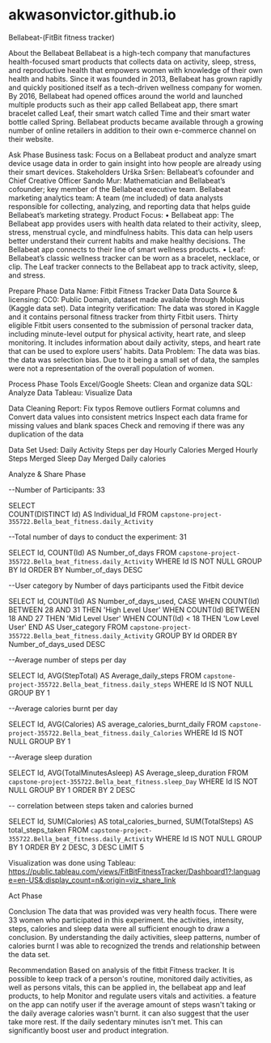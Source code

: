 # akwasonvictor.github.io
Bellabeat-(FitBit fitness tracker)

About the Bellabeat
Bellabeat is a high-tech company that manufactures health-focused smart products that collects data on activity, sleep, stress, and reproductive health that empowers women with knowledge of their own health and habits. Since it was founded in 2013, Bellabeat has grown rapidly and quickly positioned itself as a tech-driven wellness company for women. By 2016, Bellabeat had opened offices around the world and launched multiple products such as their app called Bellabeat app, there smart bracelet called Leaf, their smart watch called Time and their smart water bottle called Spring. Bellabeat products became available through a growing number of online retailers in addition to their own e-commerce channel on their website.

Ask Phase
Business task: Focus on a Bellabeat product and analyze smart device usage data in order to gain insight into how people are already using their smart devices.
Stakeholders
Urška Sršen: Bellabeat’s cofounder and Chief Creative Officer
Sando Mur: Mathematician and Bellabeat’s cofounder; key member of the Bellabeat executive team.
Bellabeat marketing analytics team: A team (me included) of data analysts responsible for collecting, analyzing, and reporting data that helps guide Bellabeat’s marketing strategy.
Product Focus: 
•      Bellabeat app: The Bellabeat app provides users with health data related to their activity, sleep, stress, menstrual cycle, and mindfulness habits. This data can help users better understand their current habits and make healthy decisions. The Bellabeat app connects to their line of smart wellness products.
•      Leaf: Bellabeat’s classic wellness tracker can be worn as a bracelet, necklace, or clip. The Leaf tracker connects to the Bellabeat app to track activity, sleep, and stress.

Prepare Phase
Data Name: Fitbit Fitness Tracker Data
Data Source & licensing: CC0: Public Domain, dataset made available through Mobius (Kaggle data set).
Data integrity verification: The data was stored in Kaggle and it contains personal fitness tracker from thirty Fitbit users. Thirty eligible Fitbit users consented to the submission of personal tracker data, including minute-level output for physical activity, heart rate, and sleep monitoring. It includes information about daily activity, steps, and heart rate that can be used to explore users’ habits.
Data Problem: The data was bias. the data was selection bias. Due to it being a small set of data, the samples were not a representation of the overall population of women.

Process Phase
Tools
Excel/Google Sheets: Clean and organize data
SQL: Analyze Data
Tableau: Visualize Data

Data Cleaning Report:
Fix typos
Remove outliers
Format columns and Convert data values into consistent metrics
Inspect each data frame for missing values and blank spaces
Check and removing if there was any duplication of the data
 
Data Set Used:
Daily Activity
Steps per day
Hourly Calories Merged
Hourly Steps Merged
Sleep Day Merged
Daily calories

Analyze & Share Phase


--Number of Participants: 33

SELECT  
COUNT(DISTINCT Id) AS Individual_Id
FROM `capstone-project-355722.Bella_beat_fitness.daily_Activity`

--Total number of days to conduct the experiment: 31

SELECT Id,
COUNT(Id) AS Number_of_days
FROM `capstone-project-355722.Bella_beat_fitness.daily_Activity`
WHERE Id IS NOT NULL
GROUP BY Id
ORDER BY Number_of_days DESC

--User category by Number of days participants used the Fitbit device

SELECT Id,
COUNT(Id) AS Number_of_days_used,
CASE 
WHEN COUNT(Id) BETWEEN 28 AND 31 THEN 'High Level User'
WHEN COUNT(Id) BETWEEN 18 AND 27 THEN 'Mid Level User'
WHEN COUNT(Id) < 18 THEN 'Low Level User'
END AS User_category
FROM `capstone-project-355722.Bella_beat_fitness.daily_Activity`
GROUP BY Id
ORDER BY Number_of_days_used DESC

--Average number of steps per day

SELECT Id, AVG(StepTotal) AS Average_daily_steps
FROM `capstone-project-355722.Bella_beat_fitness.daily_steps`
WHERE Id IS NOT NULL
GROUP BY 1

--Average calories burnt per day

SELECT Id, AVG(Calories) AS average_calories_burnt_daily
FROM `capstone-project-355722.Bella_beat_fitness.daily_Calories`
WHERE Id IS NOT NULL
GROUP BY 1

--Average sleep duration 

SELECT Id, AVG(TotalMinutesAsleep) AS Average_sleep_duration
FROM `capstone-project-355722.Bella_beat_fitness.sleep_Day`
WHERE Id IS NOT NULL
GROUP BY 1
ORDER BY 2 DESC

-- correlation between steps taken and calories burned

SELECT Id, SUM(Calories) AS total_calories_burned, SUM(TotalSteps) AS total_steps_taken
FROM `capstone-project-355722.Bella_beat_fitness.daily_Activity`
WHERE Id IS NOT NULL
GROUP BY 1
ORDER BY 2 DESC, 3 DESC
LIMIT 5

 Visualization was done using Tableau: https://public.tableau.com/views/FitBitFitnessTracker/Dashboard1?:language=en-US&:display_count=n&:origin=viz_share_link

Act Phase

Conclusion
The data that was provided was very health focus. There were 33 women who participated in this experiment. the activities, intensity, steps, calories and sleep data were all sufficient enough to draw a conclusion. By understanding the daily activities, sleep patterns, number of calories burnt I was able to recognized the trends and relationship between the data set.

Recommendation
Based on analysis of the fitbit Fitness tracker. It is possible to keep track of a person's routine, monitored daily activities, as well as persons vitals, this can be applied in, the bellabeat app and leaf products, to help Monitor and regulate users vitals and activities. a feature on the app can notify user if the average amount of steps wasn't taking or the daily average calories wasn't burnt. it can also suggest that the user take more rest. If the daily sedentary minutes isn't met. This can significantly boost user and product integration.
